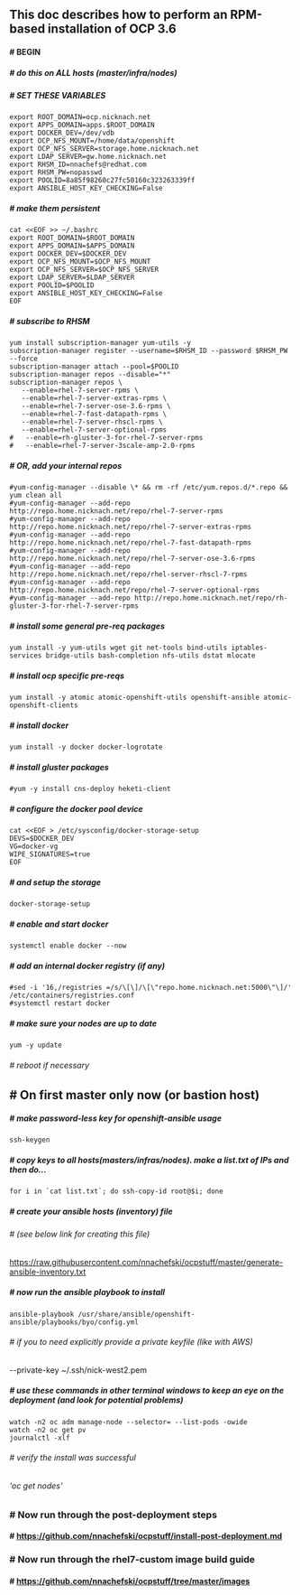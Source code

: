 ## This doc describes how to perform an RPM-based installation of OCP 3.6
#### # BEGIN
##### # do this on ALL hosts (master/infra/nodes)
##### # SET THESE VARIABLES ###
```
export ROOT_DOMAIN=ocp.nicknach.net
export APPS_DOMAIN=apps.$ROOT_DOMAIN 
export DOCKER_DEV=/dev/vdb
export OCP_NFS_MOUNT=/home/data/openshift
export OCP_NFS_SERVER=storage.home.nicknach.net
export LDAP_SERVER=gw.home.nicknach.net
export RHSM_ID=nnachefs@redhat.com
export RHSM_PW=nopasswd
export POOLID=8a85f98260c27fc50160c323263339ff
export ANSIBLE_HOST_KEY_CHECKING=False
```
##### # make them persistent 
```
cat <<EOF >> ~/.bashrc
export ROOT_DOMAIN=$ROOT_DOMAIN
export APPS_DOMAIN=$APPS_DOMAIN
export DOCKER_DEV=$DOCKER_DEV
export OCP_NFS_MOUNT=$OCP_NFS_MOUNT
export OCP_NFS_SERVER=$OCP_NFS_SERVER
export LDAP_SERVER=$LDAP_SERVER
export POOLID=$POOLID
export ANSIBLE_HOST_KEY_CHECKING=False
EOF
```

##### # subscribe to RHSM
```
yum install subscription-manager yum-utils -y
subscription-manager register --username=$RHSM_ID --password $RHSM_PW --force
subscription-manager attach --pool=$POOLID
subscription-manager repos --disable="*"
subscription-manager repos \
   --enable=rhel-7-server-rpms \
   --enable=rhel-7-server-extras-rpms \
   --enable=rhel-7-server-ose-3.6-rpms \
   --enable=rhel-7-fast-datapath-rpms \
   --enable=rhel-7-server-rhscl-rpms \
   --enable=rhel-7-server-optional-rpms
#   --enable=rh-gluster-3-for-rhel-7-server-rpms 
#   --enable=rhel-7-server-3scale-amp-2.0-rpms
```
##### # OR, add your internal repos
```
#yum-config-manager --disable \* && rm -rf /etc/yum.repos.d/*.repo && yum clean all
#yum-config-manager --add-repo http://repo.home.nicknach.net/repo/rhel-7-server-rpms
#yum-config-manager --add-repo http://repo.home.nicknach.net/repo/rhel-7-server-extras-rpms
#yum-config-manager --add-repo http://repo.home.nicknach.net/repo/rhel-7-fast-datapath-rpms
#yum-config-manager --add-repo http://repo.home.nicknach.net/repo/rhel-7-server-ose-3.6-rpms
#yum-config-manager --add-repo http://repo.home.nicknach.net/repo/rhel-server-rhscl-7-rpms
#yum-config-manager --add-repo http://repo.home.nicknach.net/repo/rhel-7-server-optional-rpms 
#yum-config-manager --add-repo http://repo.home.nicknach.net/repo/rh-gluster-3-for-rhel-7-server-rpms
```
##### # install some general pre-req packages
``` 
yum install -y yum-utils wget git net-tools bind-utils iptables-services bridge-utils bash-completion nfs-utils dstat mlocate
```
##### # install ocp specific pre-reqs
```
yum install -y atomic atomic-openshift-utils openshift-ansible atomic-openshift-clients
```
##### # install docker
```
yum install -y docker docker-logrotate
```
##### # install gluster packages
```
#yum -y install cns-deploy heketi-client
```
##### # configure the docker pool device
```
cat <<EOF > /etc/sysconfig/docker-storage-setup
DEVS=$DOCKER_DEV
VG=docker-vg
WIPE_SIGNATURES=true
EOF
```
##### # and setup the storage
```
docker-storage-setup
```
##### # enable and start docker
```
systemctl enable docker --now
```
##### # add an internal docker registry (if any)
```
#sed -i '16,/registries =/s/\[\]/\[\"repo.home.nicknach.net:5000\"\]/' /etc/containers/registries.conf
#systemctl restart docker
```
##### # make sure your nodes are up to date
```
yum -y update
```
###### # reboot if necessary 
## #  On first master only now (or bastion host)
##### #  make password-less key for openshift-ansible usage
```
ssh-keygen
```
##### # copy keys to all hosts(masters/infras/nodes).  make a list.txt of IPs and then do...
```
for i in `cat list.txt`; do ssh-copy-id root@$i; done
```
##### # create your ansible hosts (inventory) file 
###### # (see below link for creating this file)
https://raw.githubusercontent.com/nnachefski/ocpstuff/master/generate-ansible-inventory.txt
##### # now run the ansible playbook to install
```
ansible-playbook /usr/share/ansible/openshift-ansible/playbooks/byo/config.yml
```
###### #  if you to need explicitly provide a private keyfile (like with AWS)
--private-key ~/.ssh/nick-west2.pem
##### # use these commands in other terminal windows to keep an eye on the deployment (and look for potential problems)
```
watch -n2 oc adm manage-node --selector= --list-pods -owide
watch -n2 oc get pv
journalctl -xlf
```
###### # verify the install was successful
###### 'oc get nodes'

### # Now run through the post-deployment steps
#### # https://github.com/nnachefski/ocpstuff/install-post-deployment.md

### # Now run through the rhel7-custom image build guide
#### # https://github.com/nnachefski/ocpstuff/tree/master/images
